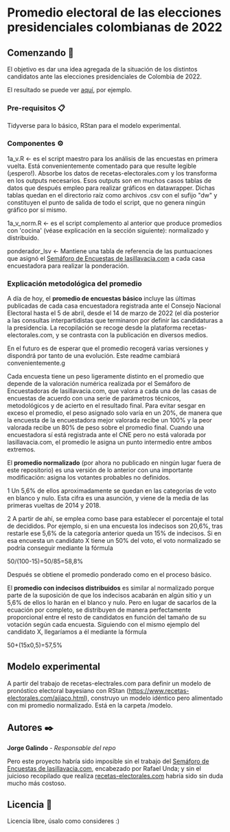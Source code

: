 # Promedio electoral de las elecciones presidenciales colombianas de 2022

## Comenzando 🚀

El objetivo es dar una idea agregada de la situación de los distintos candidatos ante las elecciones presidenciales de Colombia de 2022.

El resultado se puede ver [aquí](https://elpais.com/internacional/2022-04-06/petro-domina-en-las-encuestas-seguido-por-un-fico-gutierrez-al-alza.html?utm_medium=Social&utm_source=Twitter&ssm=TW_CM_AME#Echobox=1649255860), por ejemplo.


### Pre-requisitos 📋

Tidyverse para lo básico, RStan para el modelo experimental.


### Componentes ⚙️

1a_v.R <- es el script maestro para los análisis de las encuestas en primera vuelta. Está convenientemente comentado para que resulte legible (¡espero!). Absorbe los datos de recetas-electorales.com y los transforma en los outputs necesarios. Esos outputs son en muchos casos tablas de datos que después empleo para realizar gráficos en datawrapper. Dichas tablas quedan en el directorio raíz como archivos .csv con el sufijo "dw" y constituyen el punto de salida de todo el script, que no genera ningún gráfico por sí mismo.

1a_v_norm.R <- es el script complemento al anterior que produce promedios con 'cocina' (véase explicación en la sección siguiente): normalizado y distribuido.

ponderador_lsv <- Mantiene una tabla de referencia de las puntuaciones que asignó el [Semáforo de Encuestas de lasillavacia.com](http://lasillavacia.com/historias/silla…) a cada casa encuestadora para realizar la ponderación.

### Explicación metodológica del promedio

A día de hoy, el **promedio de encuestas básico** incluye las últimas publicadas de cada casa encuestadora registrada ante el Consejo Nacional Electoral hasta el 5 de abril, desde el 14 de marzo de 2022 (el día posterior a las consultas interpartidistas que terminaron por definir las candidaturas a la presidencia. La recopilación se recoge desde la plataforma recetas-electorales.com, y se contrasta con la publicación en diversos medios.

En el futuro es de esperar que el promedio recogerá varias versiones y dispondrá por tanto de una evolución. Este readme cambiará convenientemente.g

Cada encuesta tiene un peso ligeramente distinto en el promedio que depende de la valoración numérica realizada por el Semáforo de Encuestadoras de lasillavacia.com, que valora a cada una de las casas de encuestas de acuerdo con una serie de parámetros técnicos, metodológicos y de acierto en el resultado final. Para evitar sesgar en exceso el promedio, el peso asignado solo varía en un 20%, de manera que la encuesta de la encuestadora mejor valorada recibe un 100% y la peor valorada recibe un 80% de peso sobre el promedio final. Cuando una encuestadora sí está registrada ante el CNE pero no está valorada por lasillavacia.com, el promedio le asigna un punto intermedio entre ambos extremos.

El **promedio normalizado** (por ahora no publicado en ningún lugar fuera de este repositorio) es una versión de lo anterior con una importante modificación: asigna los votantes probables no definidos. 

1 Un 5,6% de ellos aproximadamente se quedan en las categorías de voto en blanco y nulo. Esta cifra es una asunción, y viene de la media de las primeras vueltas de 2014 y 2018.

2 A partir de ahí, se emplea como base para establecer el porcentaje el total de decididos. Por ejemplo, si en una encuesta los indecisos son 20,6%, tras restarle ese 5,6% de la categoría anterior queda un 15% de indecisos. Si en esa encuesta un candidato X tiene un 50% del voto, el voto normalizado se podría conseguir mediante la fórmula 

50/(100-15)=50/85=58,8%

Después se obtiene el promedio ponderado como en el proceso básico.

El **promedio con indecisos distribuidos** es similar al normalizado porque parte de la suposición de que los indecisos acabarán en algún sitio y un 5,6% de ellos lo harán en el blanco y nulo. Pero en lugar de sacarlos de la ecuación por completo, se distribuyen de manera perfectamente proporcional entre el resto de candidatos en función del tamaño de su votación según cada encuesta. Siguiendo con el mismo ejemplo del candidato X, llegaríamos a él mediante la fórmula

50+(15x0,5)=57,5%

## Modelo experimental

A partir del trabajo de recetas-electrales.com para definir un modelo de pronóstico electoral bayesiano con RStan (https://www.recetas-electorales.com/ajiaco.html), construyo un modelo idéntico pero alimentado con mi promedio normalizado. Está en la carpeta /modelo.


## Autores ✒️

**Jorge Galindo** - *Responsable del repo*

Pero este proyecto habría sido imposible sin el trabajo del [Semáforo de Encuestas de lasillavacia.com](http://lasillavacia.com/historias/silla…), encabezado por Rafael Unda; y sin el juicioso recopilado que realiza [recetas-electorales.com](http://recetas-electorales.com) habría sido sin duda mucho más costoso.

## Licencia 📄

Licencia libre, úsalo como consideres :)

